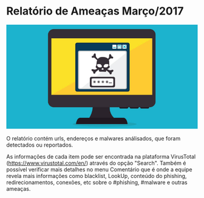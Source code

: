 # Relatório de Ameaças Março/2017

![alt tag](https://github.com/zero2sec/CyberThreat/blob/master/Threats/2017/March/report.jpg) 

O relatório contém urls, endereços e malwares análisados, que foram detectados ou reportados.

As informações de cada item pode ser encontrada na plataforma VirusTotal (https://www.virustotal.com/en/) através do opção "Search". Também é possível verificar mais detalhes no menu Comentário que é onde a equipe revela mais informações como blacklist, LookUp, conteúdo do phishing, redirecionamentos, conexões, etc sobre o #phishing, #malware e outras ameaças.
